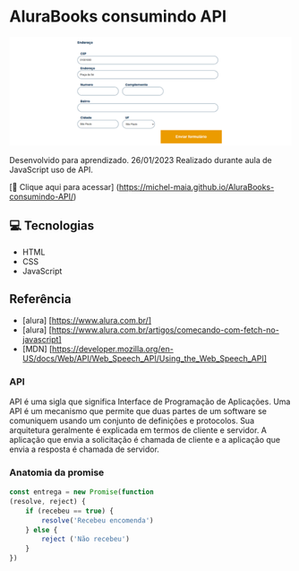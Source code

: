 # AluraBooks consumindo API


![preview](./.github/preview.png)


Desenvolvido para aprendizado. 26/01/2023
Realizado durante aula de JavaScript uso de API. 


[🔗 Clique aqui para acessar] (https://michel-maia.github.io/AluraBooks-consumindo-API/)


## 💻 Tecnologias

- HTML
- CSS
- JavaScript 


## Referência

- [alura] [https://www.alura.com.br/]
- [alura] [https://www.alura.com.br/artigos/comecando-com-fetch-no-javascript]
- [MDN] [https://developer.mozilla.org/en-US/docs/Web/API/Web_Speech_API/Using_the_Web_Speech_API]



### API
API é uma sigla que significa Interface de Programação de Aplicações. Uma API é um mecanismo que permite que duas partes de um software se comuniquem usando um conjunto de definições e protocolos. Sua arquitetura geralmente é explicada em termos de cliente e servidor. A aplicação que envia a solicitação é chamada de cliente e a aplicação que envia a resposta é chamada de servidor.

### Anatomia da promise
````js
const entrega = new Promise(function
(resolve, reject) {
    if (recebeu == true) {
        resolve('Recebeu encomenda')
    } else {
        reject ('Não recebeu')
    }
})

````

